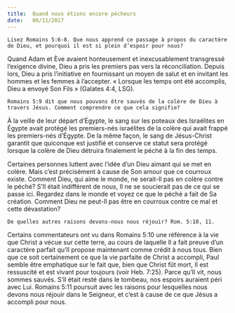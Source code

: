 ```yaml
---
title:  Quand nous étions encore pécheurs
date:   06/11/2017
---
```


`Lisez Romains 5:6-8. Que nous apprend ce passage à propos du caractère de Dieu, et pourquoi il est si plein d’espoir pour nous?`

Quand Adam et Ève avaient honteusement et inexcusablement transgressé l’exigence divine, Dieu a pris les premiers pas vers la réconciliation. Depuis lors, Dieu a pris l’initiative en fournissant un moyen de salut et en invitant les hommes et les femmes à l’accepter. « Lorsque les temps ont été accomplis, Dieu a envoyé Son Fils » (Galates 4:4, LSG). 

`Romains 5:9 dit que nous pouvons être sauvés de la colère de Dieu à travers Jésus. Comment comprendre ce que cela signifie?` 

À la veille de leur départ d’Égypte, le sang sur les poteaux des Israélites en Égypte avait protégé les premiers-nés israélites de la colère qui avait frappé les premiers-nés d’Égypte. De la même façon, le sang de Jésus-Christ garantit que quiconque est justifié et conserve ce statut sera protégé lorsque la colère de Dieu détruira finalement le péché à la fin des temps. 

Certaines personnes luttent avec l’idée d’un Dieu aimant qui se met en colère. Mais c’est précisément à cause de Son amour que ce courroux existe. Comment Dieu, qui aime le monde, ne serait-Il pas en colère contre le péché? S’Il était indifférent de nous, Il ne se soucierait pas de ce qui se passe ici. Regardez dans le monde et voyez ce que le péché a fait de Sa création. Comment Dieu ne peut-Il pas être en courroux contre ce mal et cette dévastation? 

`De quelles autres raisons devons-nous nous réjouir? Rom. 5:10, 11.` 

Certains commentateurs ont vu dans Romains 5:10 une référence à la vie que Christ a vécue sur cette terre, au cours de laquelle Il a fait preuve d’un caractère parfait qu’Il propose maintenant comme crédit à nous tous. Bien que ce soit certainement ce que la vie parfaite de Christ a accompli, Paul semble être emphatique sur le fait que, bien que Christ fût mort, Il est ressuscité et est vivant pour toujours (voir Heb. 7:25). Parce qu’Il vit, nous sommes sauvés. S’Il était resté dans le tombeau, nos espoirs auraient péri avec Lui. Romains 5:11 poursuit avec les raisons pour lesquelles nous devons nous réjouir dans le Seigneur, et c’est à cause de ce que Jésus a accompli pour nous. 